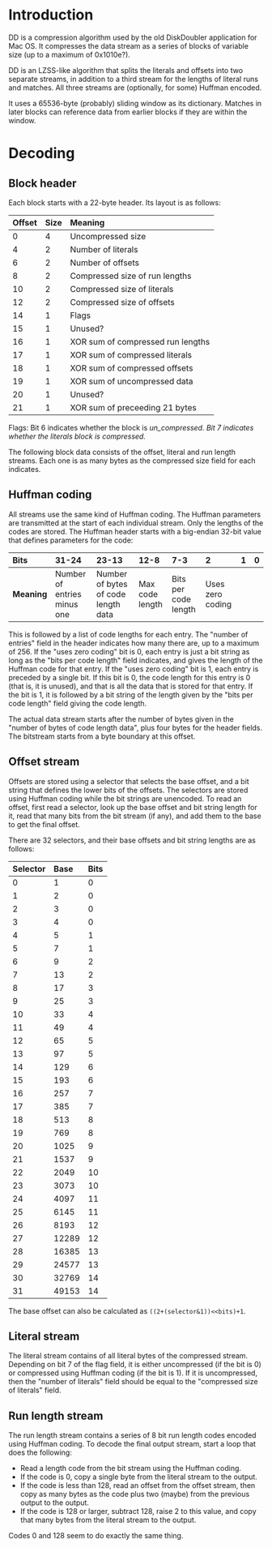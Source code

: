 # Introduction #

DD is a compression algorithm used by the old DiskDoubler application for Mac OS. It compresses the data stream as a series of blocks of variable size (up to a maximum of 0x1010e?).

DD is an LZSS-like algorithm that splits the literals and offsets into two separate streams, in addition to a third stream for the lengths of literal runs and matches. All three streams are (optionally, for some) Huffman encoded.

It uses a 65536-byte (probably) sliding window as its dictionary. Matches in later blocks can reference data from earlier blocks if they are within the window.

# Decoding #

## Block header ##

Each block starts with a 22-byte header. Its layout is as follows:

| **Offset** | **Size** | **Meaning** |
|:-----------|:---------|:------------|
| 0          | 4        | Uncompressed size |
| 4          | 2        | Number of literals |
| 6          | 2        | Number of offsets |
| 8          | 2        | Compressed size of run lengths |
| 10         | 2        | Compressed size of literals |
| 12         | 2        | Compressed size of offsets |
| 14         | 1        | Flags       |
| 15         | 1        | Unused?     |
| 16         | 1        | XOR sum of compressed run lengths |
| 17         | 1        | XOR sum of compressed literals |
| 18         | 1        | XOR sum of compressed offsets |
| 19         | 1        | XOR sum of uncompressed data |
| 20         | 1        | Unused?     |
| 21         | 1        | XOR sum of preceeding 21 bytes |

Flags: Bit 6 indicates whether the block is _un\_compressed. Bit 7 indicates whether the literals block is compressed._

The following block data consists of the offset, literal and run length streams. Each one is as many bytes as the compressed size field for each indicates.

## Huffman coding ##

All streams use the same kind of Huffman coding. The Huffman parameters are transmitted at the start of each individual stream. Only the lengths of the codes are stored. The Huffman header starts with a big-endian 32-bit value that defines parameters for the code:

| **Bits** | 31-24 | 23-13 | 12-8 | 7-3 | 2 | 1 | 0 |
|:---------|:------|:------|:-----|:----|:--|:--|:--|
| **Meaning** | Number of entries minus one | Number of bytes of code length data | Max code length | Bits per code length | Uses zero coding |   |   |

This is followed by a list of code lengths for each entry. The "number of entries" field in the header indicates how many there are, up to a maximum of 256. If the "uses zero coding" bit is 0, each entry is just a bit string as long as the "bits per code length" field indicates, and gives the length of the Huffman code for that entry. If the "uses zero coding" bit is 1, each entry is preceded by a single bit. If this bit is 0, the code length for this entry is 0 (that is, it is unused), and that is all the data that is stored for that entry. If the bit is 1, it is followed by a bit string of the length given by the "bits per code length" field giving the code length.

The actual data stream starts after the number of bytes given in the "number of bytes of code length data", plus four bytes for the header fields. The bitstream starts from a byte boundary at this offset.

## Offset stream ##

Offsets are stored using a selector that selects the base offset, and a bit string that defines the lower bits of the offsets. The selectors are stored using Huffman coding while the bit strings are unencoded. To read an offset, first read a selector, look up the base offset and bit string length for it, read that many bits from the bit stream (if any), and add them to the base to get the final offset.

There are 32 selectors, and their base offsets and bit string lengths are as follows:

| **Selector** | **Base** | **Bits** |
|:-------------|:---------|:---------|
| 0            | 1        | 0        |
| 1            | 2        | 0        |
| 2            | 3        | 0        |
| 3            | 4        | 0        |
| 4            | 5        | 1        |
| 5            | 7        | 1        |
| 6            | 9        | 2        |
| 7            | 13       | 2        |
| 8            | 17       | 3        |
| 9            | 25       | 3        |
| 10           | 33       | 4        |
| 11           | 49       | 4        |
| 12           | 65       | 5        |
| 13           | 97       | 5        |
| 14           | 129      | 6        |
| 15           | 193      | 6        |
| 16           | 257      | 7        |
| 17           | 385      | 7        |
| 18           | 513      | 8        |
| 19           | 769      | 8        |
| 20           | 1025     | 9        |
| 21           | 1537     | 9        |
| 22           | 2049     | 10       |
| 23           | 3073     | 10       |
| 24           | 4097     | 11       |
| 25           | 6145     | 11       |
| 26           | 8193     | 12       |
| 27           | 12289    | 12       |
| 28           | 16385    | 13       |
| 29           | 24577    | 13       |
| 30           | 32769    | 14       |
| 31           | 49153    | 14       |

The base offset can also be calculated as `((2+(selector&1))<<bits)+1`.

## Literal stream ##

The literal stream contains of all literal bytes of the compressed stream. Depending on bit 7 of the flag field, it is either uncompressed (if the bit is 0) or compressed using Huffman coding (if the bit is 1). If it is uncompressed, then the "number of literals" field should be equal to the "compressed size of literals" field.

## Run length stream ##

The run length stream contains a series of 8 bit run length codes encoded using Huffman coding. To decode the final output stream, start a loop that does the following:

  * Read a length code from the bit stream using the Huffman coding.
  * If the code is 0, copy a single byte from the literal stream to the output.
  * If the code is less than 128, read an offset from the offset stream, then copy as many bytes as the code plus two (maybe) from the previous output to the output.
  * If the code is 128 or larger, subtract 128, raise 2 to this value, and copy that many bytes from the literal stream to the output.

Codes 0 and 128 seem to do exactly the same thing.